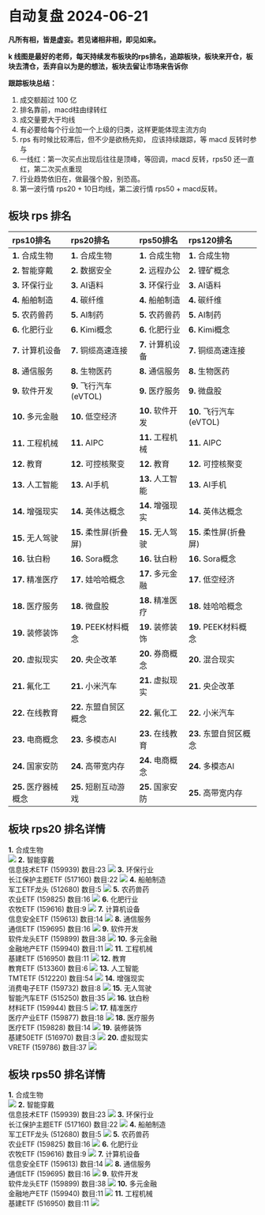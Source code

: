 # 自动复盘 2024-06-21

**凡所有相，皆是虚妄。若见诸相非相，即见如来。**

**k 线图是最好的老师，每天持续发布板块的rps排名，追踪板块，板块来开仓，板块去清仓，丢弃自以为是的想法，板块去留让市场来告诉你**
        
**跟踪板块总结：**
1. 成交额超过 100 亿
2. 排名靠前，macd柱由绿转红
3. 成交量要大于均线
4. 有必要给每个行业加一个上级的归类，这样更能体现主流方向
5. rps 有时候比较滞后，但不少是欲杨先抑， 应该持续跟踪，等 macd 反转时参与
6. 一线红：第一次买点出现后往往是顶峰，等回调，macd 反转，rps50 还一直红，第二次买点重现
7. 行业趋势依旧在，做最强个股，别恐高。
8. 第一波行情 rps20 + 10日均线，第二波行情 rps50 + macd反转。
        
## 板块 rps 排名
| rps10排名            | rps20排名              | rps50排名         | rps120排名              |
|:---------------------|:-----------------------|:------------------|:------------------------|
| **1.** 合成生物      | **1.** 合成生物        | **1.** 合成生物   | **1.** 合成生物         |
| **2.** 智能穿戴      | **2.** 数据安全        | **2.** 远程办公   | **2.** 锂矿概念         |
| **3.** 环保行业      | **3.** AI语料          | **3.** 环保行业   | **3.** AI语料           |
| **4.** 船舶制造      | **4.** 碳纤维          | **4.** 船舶制造   | **4.** 碳纤维           |
| **5.** 农药兽药      | **5.** AI制药          | **5.** 农药兽药   | **5.** AI制药           |
| **6.** 化肥行业      | **6.** Kimi概念        | **6.** 化肥行业   | **6.** Kimi概念         |
| **7.** 计算机设备    | **7.** 铜缆高速连接    | **7.** 计算机设备 | **7.** 铜缆高速连接     |
| **8.** 通信服务      | **8.** 生物医药        | **8.** 通信服务   | **8.** 生物医药         |
| **9.** 软件开发      | **9.** 飞行汽车(eVTOL) | **9.** 医疗服务   | **9.** 微盘股           |
| **10.** 多元金融     | **10.** 低空经济       | **10.** 软件开发  | **10.** 飞行汽车(eVTOL) |
| **11.** 工程机械     | **11.** AIPC           | **11.** 工程机械  | **11.** AIPC            |
| **12.** 教育         | **12.** 可控核聚变     | **12.** 教育      | **12.** 可控核聚变      |
| **13.** 人工智能     | **13.** AI手机         | **13.** 人工智能  | **13.** AI手机          |
| **14.** 增强现实     | **14.** 英伟达概念     | **14.** 增强现实  | **14.** 英伟达概念      |
| **15.** 无人驾驶     | **15.** 柔性屏(折叠屏) | **15.** 无人驾驶  | **15.** 柔性屏(折叠屏)  |
| **16.** 钛白粉       | **16.** Sora概念       | **16.** 钛白粉    | **16.** Sora概念        |
| **17.** 精准医疗     | **17.** 娃哈哈概念     | **17.** 多元金融  | **17.** 低空经济        |
| **18.** 医疗服务     | **18.** 微盘股         | **18.** 精准医疗  | **18.** 娃哈哈概念      |
| **19.** 装修装饰     | **19.** PEEK材料概念   | **19.** 装修装饰  | **19.** PEEK材料概念    |
| **20.** 虚拟现实     | **20.** 央企改革       | **20.** 券商概念  | **20.** 混合现实        |
| **21.** 氟化工       | **21.** 小米汽车       | **21.** 虚拟现实  | **21.** 央企改革        |
| **22.** 在线教育     | **22.** 东盟自贸区概念 | **22.** 氟化工    | **22.** 小米汽车        |
| **23.** 电商概念     | **23.** 多模态AI       | **23.** 在线教育  | **23.** 东盟自贸区概念  |
| **24.** 国家安防     | **24.** 高带宽内存     | **24.** 电商概念  | **24.** 多模态AI        |
| **25.** 医疗器械概念 | **25.** 短剧互动游戏   | **25.** 国家安防  | **25.** 高带宽内存      |
## 板块 rps20 排名详情
**1.** 合成生物<br/>
 ![](https://sykent-blog-image.oss-cn-beijing.aliyuncs.com/quant/image/2024/6/1718957022242-tmp.jpg)
**2.** 智能穿戴<br/>信息技术ETF (159939) 数目:23
 ![](https://sykent-blog-image.oss-cn-beijing.aliyuncs.com/quant/image/2024/6/1718957023076-tmp.jpg)
**3.** 环保行业<br/>长江保护主题ETF (517160) 数目:22
 ![](https://sykent-blog-image.oss-cn-beijing.aliyuncs.com/quant/image/2024/6/1718957023540-tmp.jpg)
**4.** 船舶制造<br/>军工ETF龙头 (512680) 数目:5
 ![](https://sykent-blog-image.oss-cn-beijing.aliyuncs.com/quant/image/2024/6/1718957023926-tmp.jpg)
**5.** 农药兽药<br/>农业ETF (159825) 数目:16
 ![](https://sykent-blog-image.oss-cn-beijing.aliyuncs.com/quant/image/2024/6/1718957024285-tmp.jpg)
**6.** 化肥行业<br/>农牧ETF (159616) 数目:9
 ![](https://sykent-blog-image.oss-cn-beijing.aliyuncs.com/quant/image/2024/6/1718957024651-tmp.jpg)
**7.** 计算机设备<br/>信息安全ETF (159613) 数目:14
 ![](https://sykent-blog-image.oss-cn-beijing.aliyuncs.com/quant/image/2024/6/1718957025025-tmp.jpg)
**8.** 通信服务<br/>通信ETF (159695) 数目:16
 ![](https://sykent-blog-image.oss-cn-beijing.aliyuncs.com/quant/image/2024/6/1718957025416-tmp.jpg)
**9.** 软件开发<br/>软件龙头ETF (159899) 数目:38
 ![](https://sykent-blog-image.oss-cn-beijing.aliyuncs.com/quant/image/2024/6/1718957025798-tmp.jpg)
**10.** 多元金融<br/>金融地产ETF (159940) 数目:11
 ![](https://sykent-blog-image.oss-cn-beijing.aliyuncs.com/quant/image/2024/6/1718957026165-tmp.jpg)
**11.** 工程机械<br/>基建ETF (516950) 数目:11
 ![](https://sykent-blog-image.oss-cn-beijing.aliyuncs.com/quant/image/2024/6/1718957026540-tmp.jpg)
**12.** 教育<br/>教育ETF (513360) 数目:6
 ![](https://sykent-blog-image.oss-cn-beijing.aliyuncs.com/quant/image/2024/6/1718957026917-tmp.jpg)
**13.** 人工智能<br/>TMTETF (512220) 数目:54
 ![](https://sykent-blog-image.oss-cn-beijing.aliyuncs.com/quant/image/2024/6/1718957027299-tmp.jpg)
**14.** 增强现实<br/>消费电子ETF (159732) 数目:8
 ![](https://sykent-blog-image.oss-cn-beijing.aliyuncs.com/quant/image/2024/6/1718957027658-tmp.jpg)
**15.** 无人驾驶<br/>智能汽车ETF (515250) 数目:35
 ![](https://sykent-blog-image.oss-cn-beijing.aliyuncs.com/quant/image/2024/6/1718957028031-tmp.jpg)
**16.** 钛白粉<br/>材料ETF (159944) 数目:5
 ![](https://sykent-blog-image.oss-cn-beijing.aliyuncs.com/quant/image/2024/6/1718957028408-tmp.jpg)
**17.** 精准医疗<br/>医疗产业ETF (159877) 数目:18
 ![](https://sykent-blog-image.oss-cn-beijing.aliyuncs.com/quant/image/2024/6/1718957028769-tmp.jpg)
**18.** 医疗服务<br/>医疗ETF (159828) 数目:14
 ![](https://sykent-blog-image.oss-cn-beijing.aliyuncs.com/quant/image/2024/6/1718957029163-tmp.jpg)
**19.** 装修装饰<br/>基建50ETF (516970) 数目:3
 ![](https://sykent-blog-image.oss-cn-beijing.aliyuncs.com/quant/image/2024/6/1718957029557-tmp.jpg)
**20.** 虚拟现实<br/>VRETF (159786) 数目:37
 ![](https://sykent-blog-image.oss-cn-beijing.aliyuncs.com/quant/image/2024/6/1718957029920-tmp.jpg)

## 板块 rps50 排名详情
**1.** 合成生物<br/>
 ![](https://sykent-blog-image.oss-cn-beijing.aliyuncs.com/quant/image/2024/6/1718957030294-tmp.jpg)
**2.** 智能穿戴<br/>信息技术ETF (159939) 数目:23
 ![](https://sykent-blog-image.oss-cn-beijing.aliyuncs.com/quant/image/2024/6/1718957030647-tmp.jpg)
**3.** 环保行业<br/>长江保护主题ETF (517160) 数目:22
 ![](https://sykent-blog-image.oss-cn-beijing.aliyuncs.com/quant/image/2024/6/1718957031008-tmp.jpg)
**4.** 船舶制造<br/>军工ETF龙头 (512680) 数目:5
 ![](https://sykent-blog-image.oss-cn-beijing.aliyuncs.com/quant/image/2024/6/1718957031377-tmp.jpg)
**5.** 农药兽药<br/>农业ETF (159825) 数目:16
 ![](https://sykent-blog-image.oss-cn-beijing.aliyuncs.com/quant/image/2024/6/1718957031724-tmp.jpg)
**6.** 化肥行业<br/>农牧ETF (159616) 数目:9
 ![](https://sykent-blog-image.oss-cn-beijing.aliyuncs.com/quant/image/2024/6/1718957032091-tmp.jpg)
**7.** 计算机设备<br/>信息安全ETF (159613) 数目:14
 ![](https://sykent-blog-image.oss-cn-beijing.aliyuncs.com/quant/image/2024/6/1718957032537-tmp.jpg)
**8.** 通信服务<br/>通信ETF (159695) 数目:16
 ![](https://sykent-blog-image.oss-cn-beijing.aliyuncs.com/quant/image/2024/6/1718957032887-tmp.jpg)
**9.** 软件开发<br/>软件龙头ETF (159899) 数目:38
 ![](https://sykent-blog-image.oss-cn-beijing.aliyuncs.com/quant/image/2024/6/1718957033227-tmp.jpg)
**10.** 多元金融<br/>金融地产ETF (159940) 数目:11
 ![](https://sykent-blog-image.oss-cn-beijing.aliyuncs.com/quant/image/2024/6/1718957033572-tmp.jpg)
**11.** 工程机械<br/>基建ETF (516950) 数目:11
 ![](https://sykent-blog-image.oss-cn-beijing.aliyuncs.com/quant/image/2024/6/1718957033938-tmp.jpg)

